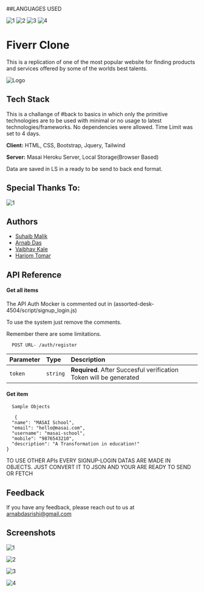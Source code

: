##LANGUAGES USED

![1](https://img.shields.io/badge/JavaScript-323330?style=for-the-badge&logo=javascript&logoColor=F7DF1E)
![2](https://img.shields.io/badge/CSS3-1572B6?style=for-the-badge&logo=css3&logoColor=white)
![3](https://img.shields.io/badge/HTML5-E34F26?style=for-the-badge&logo=html5&logoColor=white)
![4](https://img.shields.io/badge/jQuery-0769AD?style=for-the-badge&logo=jquery&logoColor=white)



# Fiverr Clone

This is a replication of one of the most popular website for finding products and services offered by some of the worlds best talents.




![Logo](https://upload.wikimedia.org/wikipedia/commons/thumb/1/18/Fiverr_Logo_09.2020.svg/1200px-Fiverr_Logo_09.2020.svg.png?)


## Tech Stack

This is a challange of #back to basics in which only the primitive technologies are to be used with minimal or no usage to latest technologies/frameworks. No dependencies were allowed. Time Limit was set to 4 days. 

**Client:** HTML, CSS, Bootstrap, Jquery, Tailwind

**Server:** Masai Heroku Server, Local Storage(Browser Based)

Data are saved in LS in a ready to be send to back end format.


## Special Thanks To:

![1](https://learn.masaischool.com/img/logo_big.png)

## Authors

- [Suhaib Malik](https://github.com/Suhaib-Malik01)
- [Arnab Das](https://github.com/arnabdasrishi)
- [Vaibhav Kale](https://github.com/vaibhavk20)
- [Hariom Tomar](https://github.com/harrybhai123)


## API Reference

#### Get all items

The API Auth Mocker is commented out in (assorted-desk-4504/script/signup_login.js)

To use the system just remove the comments. 

Remember there are some limitations.

```http
  POST URL- /auth/register
```

| Parameter | Type     | Description                |
| :-------- | :------- | :------------------------- |
| `token` | `string` | **Required**. After Succesful verification Token will be generated |

#### Get item

```http
  Sample Objects
  
   {
  "name": "MASAI School",
  "email": "hello@masai.com",
  "username": "masai-school",
  "mobile": "9876543210",
  "description": "A Transformation in education!" 
}
```

TO USE OTHER APIs EVERY SIGNUP-LOGIN DATAS ARE MADE IN OBJECTS. JUST CONVERT IT TO JSON AND YOUR ARE READY TO SEND OR FETCH


## Feedback

If you have any feedback, please reach out to us at arnabdasrishi@gmail.com


## Screenshots

![1](https://i.postimg.cc/jSw9M1dZ/Capture.png)


![2](https://i.postimg.cc/QMcz3W77/Capture1.png)


![3](https://i.postimg.cc/85D0PPd0/Capture2.png)


![4](https://i.postimg.cc/nhyWg1XZ/Capture3.png)



